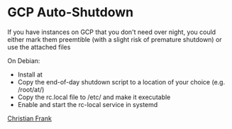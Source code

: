 # GCP Auto-Shutdown

If you have instances on GCP that you don't need over night, you could either mark
them preemtible (with a slight risk of premature shutdown) or use the attached files

On Debian:
* Install at 
* Copy the end-of-day shutdown script to a location of your choice (e.g. /root/at/)
* Copy the rc.local file to /etc/ and make it executable
* Enable and start the rc-local service in systemd

[Christian Frank](http://www.chfrank.net/)
